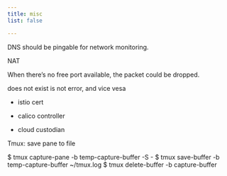```yaml
---
title: misc
list: false

---
```


DNS should be pingable for network monitoring.

NAT

When there’s no free port available, the packet could be dropped.

does not exist is not error, and vice vesa

- istio cert

- calico controller

- cloud custodian

Tmux: save pane to file

  $ tmux capture-pane -b temp-capture-buffer -S -
  $ tmux save-buffer -b temp-capture-buffer ~/tmux.log
  $ tmux delete-buffer -b capture-buffer
